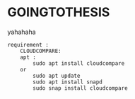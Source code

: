 # GOINGTOTHESIS
yahahaha
```
requirement :
    CLOUDCOMPARE:
    apt :
        sudo apt install cloudcompare
    or
        sudo apt update
        sudo apt install snapd
        sudo snap install cloudcompare
```
